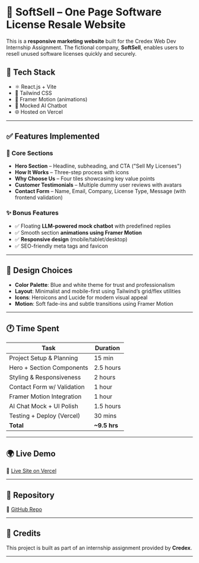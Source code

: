 # 🧾 SoftSell – One Page Software License Resale Website

This is a **responsive marketing website** built for the Credex Web Dev Internship Assignment. The fictional company, **SoftSell**, enables users to resell unused software licenses quickly and securely.

## 🔧 Tech Stack
- ⚛️ React.js + Vite
- 🎨 Tailwind CSS
- 💫 Framer Motion (animations)
- 💬 Mocked AI Chatbot
- 🌐 Hosted on Vercel

---

## ✅ Features Implemented

### 📌 Core Sections
- **Hero Section** – Headline, subheading, and CTA ("Sell My Licenses")
- **How It Works** – Three-step process with icons
- **Why Choose Us** – Four tiles showcasing key value points
- **Customer Testimonials** – Multiple dummy user reviews with avatars
- **Contact Form** – Name, Email, Company, License Type, Message (with frontend validation)

### ✨ Bonus Features
- ✅ Floating **LLM-powered mock chatbot** with predefined replies
- ✅ Smooth section **animations using Framer Motion**
- ✅ **Responsive design** (mobile/tablet/desktop)
- ✅ SEO-friendly meta tags and favicon

---

## 🎨 Design Choices
- **Color Palette**: Blue and white theme for trust and professionalism
- **Layout**: Minimalist and mobile-first using Tailwind’s grid/flex utilities
- **Icons**: Heroicons and Lucide for modern visual appeal
- **Motion**: Soft fade-ins and subtle transitions using Framer Motion

---

## 🕐 Time Spent

| Task                        | Duration     |
|-----------------------------|--------------|
| Project Setup & Planning    | 15 min       |
| Hero + Section Components   | 2.5 hours    |
| Styling & Responsiveness    | 2 hours      |
| Contact Form w/ Validation  | 1 hour       |
| Framer Motion Integration   | 1 hour       |
| AI Chat Mock + UI Polish    | 1.5 hours    |
| Testing + Deploy (Vercel)   | 30 mins      |
| **Total**                   | **~9.5 hrs** |

---

## 🌍 Live Demo
🔗 [Live Site on Vercel](intern-task-lake.vercel.app)

---

## 📁 Repository
🔗 [GitHub Repo](https://github.com/SahilButala/InternTask)

---

## 🙌 Credits
This project is built as part of an internship assignment provided by **Credex**.

---

